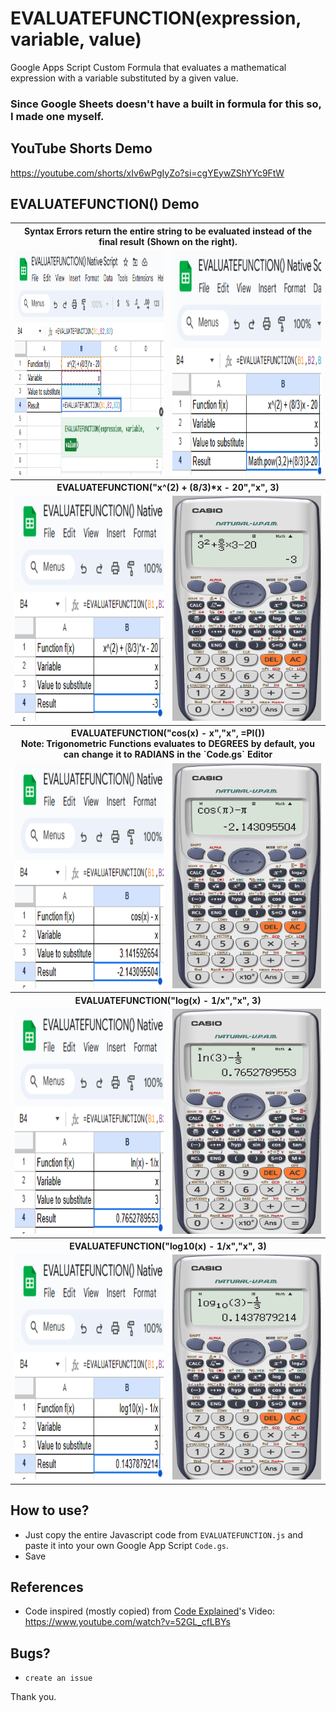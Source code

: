 # EVALUATEFUNCTION(expression, variable, value)
Google Apps Script Custom Formula that evaluates a mathematical expression with a variable substituted by a given value.

### Since Google Sheets doesn't have a built in formula for this so, I made one myself. 

## YouTube Shorts Demo
https://youtube.com/shorts/xIv6wPgIyZo?si=cgYEywZShYYc9FtW

## EVALUATEFUNCTION() Demo
<table>
  <tr>
    <th colspan="2">Syntax Errors return the entire string to be evaluated instead of the final result (Shown on the right).</th>
  </tr>
  <tr>
    <td align="center"><img src="/demo-images/EVALUATEFUNCTION_demo[0].png" alt="EVALUATEFUNCTION_demo[0]" width="360" height="360"></td>
    <td align="center"><img src="/demo-images/EVALUATEFUNCTION_demo[1].png" alt="EVALUATEFUNCTION_demo[1]" width="360" height="360"></td>
  </tr>
  <tr>
    <th colspan="2">EVALUATEFUNCTION("x^(2) + (8/3)*x - 20","x", 3)</th>
  </tr>
  <tr>
    <td align="center"><img src="/demo-images/EVALUATEFUNCTION_demo[2].png" alt="EVALUATEFUNCTION_demo[2]" width="360" height="360"></td>
    <td align="center"><img src="/demo-images/EVALUATEFUNCTION_demo[3].png" alt="EVALUATEFUNCTION_demo[3]" width="360" height="360"></td>
  </tr>
  <tr>
    <th colspan="2">EVALUATEFUNCTION("cos(x) - x","x", =PI()) </br> Note: Trigonometric Functions evaluates to DEGREES by default, you can change it to RADIANS in the `Code.gs` Editor</th>
  </tr>
  <tr>
    <td align="center"><img src="/demo-images/EVALUATEFUNCTION_demo[4].png" alt="EVALUATEFUNCTION_demo[4]" width="360" height="360"></td>
    <td align="center"><img src="/demo-images/EVALUATEFUNCTION_demo[5].png" alt="EVALUATEFUNCTION_demo[5]" width="360" height="360"></td>
  </tr>
  <tr>
    <th colspan="2">EVALUATEFUNCTION("log(x) - 1/x","x", 3)</th>
  </tr>
  <tr>
    <td align="center"><img src="/demo-images/EVALUATEFUNCTION_demo[6].png" alt="EVALUATEFUNCTION_demo[6]" width="360" height="360"></td>
    <td align="center"><img src="/demo-images/EVALUATEFUNCTION_demo[7].png" alt="EVALUATEFUNCTION_demo[7]" width="360" height="360"></td>
  </tr>
  <tr>
    <th colspan="2">EVALUATEFUNCTION("log10(x) - 1/x","x", 3)</th>
  </tr>
  <tr>
    <td align="center"><img src="/demo-images/EVALUATEFUNCTION_demo[8].png" alt="EVALUATEFUNCTION_demo[8]" width="360" height="360"></td>
    <td align="center"><img src="/demo-images/EVALUATEFUNCTION_demo[9].png" alt="EVALUATEFUNCTION_demo[9]" width="360" height="360"></td>
  </tr>
</table>

## How to use?
- Just copy the entire Javascript code from `EVALUATEFUNCTION.js` and paste it into your own Google App Script `Code.gs`.
- Save

## References
- Code inspired (mostly copied) from [Code Explained](https://www.youtube.com/@CodeExplained)'s Video: https://www.youtube.com/watch?v=52GL_cfLBYs

## Bugs?
- `create an issue`

Thank you.
